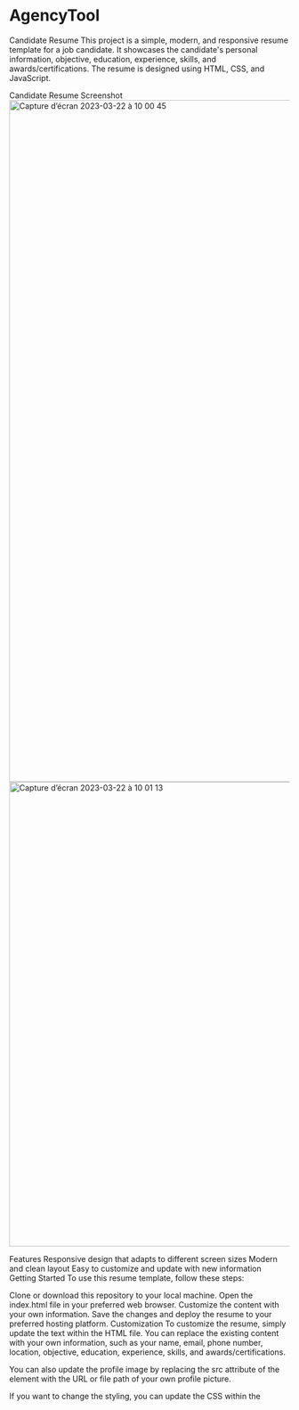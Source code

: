 # AgencyTool
Candidate Resume
This project is a simple, modern, and responsive resume template for a job candidate. It showcases the candidate's personal information, objective, education, experience, skills, and awards/certifications. The resume is designed using HTML, CSS, and JavaScript.

Candidate Resume Screenshot
<img width="1224" alt="Capture d’écran 2023-03-22 à 10 00 45" src="https://user-images.githubusercontent.com/116520199/226868401-3c07b144-ccdc-4498-ae2b-44e78c63d466.png">
<img width="834" alt="Capture d’écran 2023-03-22 à 10 01 13" src="https://user-images.githubusercontent.com/116520199/226868485-3f727465-6902-4d49-b2c1-e3c743cf5442.png">

Features
Responsive design that adapts to different screen sizes
Modern and clean layout
Easy to customize and update with new information
Getting Started
To use this resume template, follow these steps:

Clone or download this repository to your local machine.
Open the 
index.html
 file in your preferred web browser.
Customize the content with your own information.
Save the changes and deploy the resume to your preferred hosting platform.
Customization
To customize the resume, simply update the text within the HTML file. You can replace the existing content with your own information, such as your name, email, phone number, location, objective, education, experience, skills, and awards/certifications.

You can also update the profile image by replacing the 
src
 attribute of the 
<img>
 element with the URL or file path of your own profile picture.

If you want to change the styling, you can update the CSS within the 
<style>
 element in the 
<head>
 section of the HTML file.

Deployment
To deploy your resume, you can use any web hosting platform that supports static HTML, CSS, and JavaScript files. Some popular options include GitHub Pages, Netlify, and Vercel.

License
This project is open-source and available under the MIT License. Feel free to use, modify, and distribute this template as you wish, but please include a reference to the original project if you do so.
